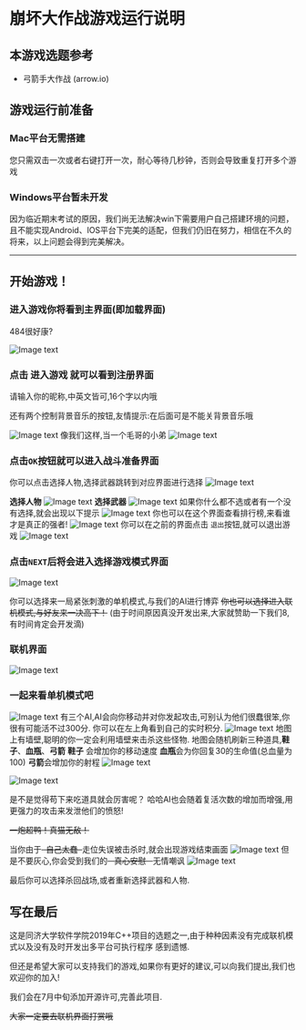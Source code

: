 # 崩坏大作战游戏运行说明

## 本游戏选题参考

- 弓箭手大作战 (arrow.io)

## 游戏运行前准备

### Mac平台无需搭建

您只需双击一次或者右键打开一次，耐心等待几秒钟，否则会导致重复打开多个游戏

### Windows平台暂未开发

因为临近期末考试的原因，我们尚无法解决win下需要用户自己搭建环境的问题，且不能实现Android、IOS平台下完美的适配，但我们仍旧在努力，相信在不久的将来，以上问题会得到完美解决。

------

## 开始游戏！

### 进入游戏你将看到主界面(即加载界面) 

484很好康?

![Image text](https://github.com/yc111348/-/blob/master/helloworld/pic/1.png)




### 点击 **进入游戏** 就可以看到注册界面

请输入你的昵称,中英文皆可,16个字以内哦

还有两个控制背景音乐的按钮,友情提示:在后面可是不能关背景音乐哦

![Image text](https://github.com/yc111348/-/blob/master/helloworld/pic/2.png)
像我们这样,当一个毛哥的小弟
![Image text](https://github.com/yc111348/-/blob/master/helloworld/pic/3.png)

### 点击`OK`按钮就可以进入战斗准备界面

你可以点击选择人物,选择武器跳转到对应界面进行选择
![Image text](https://github.com/yc111348/-/blob/master/helloworld/pic/4.png)

**选择人物**
![Image text](https://github.com/yc111348/-/blob/master/helloworld/pic/6.png)
**选择武器**
![Image text](https://github.com/yc111348/-/blob/master/helloworld/pic/5.png)
如果你什么都不选或者有一个没有选择,就会出现以下提示
![Image text](https://github.com/yc111348/-/blob/master/helloworld/pic/7.png)
你也可以在这个界面查看排行榜,来看谁才是真正的强者!
![Image text](https://github.com/yc111348/-/blob/master/helloworld/pic/17.png)
你可以在之前的界面点击 `退出`按钮,就可以退出游戏
![Image text](https://github.com/yc111348/-/blob/master/helloworld/pic/8.png)



### 点击`NEXT`后将会进入选择游戏模式界面

![Image text](https://github.com/yc111348/-/blob/master/helloworld/pic/9.png)

你可以选择来一局紧张刺激的单机模式,与我们的AI进行博弈
 <s>你也可以选择进入联机模式,与好友来一决高下！</s>
 (由于时间原因真没开发出来,大家就赞助一下我们8,有时间肯定会开发滴)

### 联机界面

![Image text](https://github.com/yc111348/-/blob/master/helloworld/pic/10.png)

### 一起来看单机模式吧

![Image text](https://github.com/yc111348/-/blob/master/helloworld/pic/11.png)
 有三个AI,AI会向你移动并对你发起攻击,可别认为他们很蠢很笨,你很有可能活不过300分.
 你可以在左上角看到自己的实时积分.
![Image text](https://github.com/yc111348/-/blob/master/helloworld/pic/12.png)
 地图上有墙壁,聪明的你一定会利用墙壁来击杀这些怪物.
 地图会随机刷新三种道具,**鞋子**、**血瓶**、**弓箭**
 **鞋子** 会增加你的移动速度
 **血瓶**会为你回复30的生命值(总血量为100)
 **弓箭**会增加你的射程
![Image text](https://github.com/yc111348/-/blob/master/helloworld/pic/13.png)

![Image text](https://github.com/yc111348/-/blob/master/helloworld/pic/14.png)

 是不是觉得苟下来吃道具就会厉害呢？
 哈哈AI也会随着复活次数的增加而增强,用更强力的攻击来发泄他们的愤怒!

 <s>一炮超鸭！真猫无敌！</s>

当你由于<s>  自己太蠢  </s>走位失误被击杀时,就会出现游戏结束画面
![Image text](https://github.com/yc111348/-/blob/master/helloworld/pic/15.png)
但是不要灰心,你会受到我们的<s>   真心安慰   </s>无情嘲讽
![Image text](https://github.com/yc111348/-/blob/master/helloworld/pic/16.png)

最后你可以选择杀回战场,或者重新选择武器和人物.

## 写在最后

这是同济大学软件学院2019年C++项目的选题之一,由于种种因素没有完成联机模式以及没有及时开发出多平台可执行程序 感到遗憾.

但还是希望大家可以支持我们的游戏,如果你有更好的建议,可以向我们提出,我们也欢迎你的加入!

我们会在7月中旬添加开源许可,完善此项目.

<s>大家一定要去联机界面打赏哦</s>











